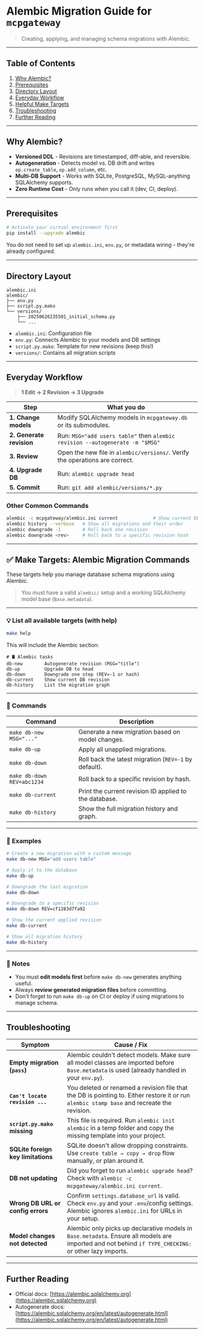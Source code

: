 # Alembic Migration Guide for `mcpgateway`

> Creating, applying, and managing schema migrations with Alembic.

---

## Table of Contents

1. [Why Alembic?](#why-alembic)
2. [Prerequisites](#prerequisites)
3. [Directory Layout](#directory-layout)
4. [Everyday Workflow](#everyday-workflow)
5. [Helpful Make Targets](#helpful-make-targets)
6. [Troubleshooting](#troubleshooting)
7. [Further Reading](#further-reading)

---

## Why Alembic?

- **Versioned DDL** - Revisions are timestamped, diff-able, and reversible.
- **Autogeneration** - Detects model vs. DB drift and writes `op.create_table`, `op.add_column`, etc.
- **Multi-DB Support** - Works with SQLite, PostgreSQL, MySQL-anything SQLAlchemy supports.
- **Zero Runtime Cost** - Only runs when you call it (dev, CI, deploy).

---

## Prerequisites

```bash
# Activate your virtual environment first
pip install --upgrade alembic
```

You do not need to set up `alembic.ini`, `env.py`, or metadata wiring - they're already configured.

---

## Directory Layout

```
alembic.ini
alembic/
├── env.py
├── script.py.mako
└── versions/
    ├── 20250626235501_initial_schema.py
    └── ...
```

* `alembic.ini`: Configuration file
* `env.py`: Connects Alembic to your models and DB settings
* `script.py.mako`: Template for new revisions (keep this!)
* `versions/`: Contains all migration scripts

---

## Everyday Workflow

> **1 Edit → 2 Revision → 3 Upgrade**

| Step                     | What you do                                                                   |
| ------------------------ | ----------------------------------------------------------------------------- |
| **1. Change models**     | Modify SQLAlchemy models in `mcpgateway.db` or its submodules.                |
| **2. Generate revision** | Run: `MSG="add users table"` then `alembic revision --autogenerate -m "$MSG"` |
| **3. Review**            | Open the new file in `alembic/versions/`. Verify the operations are correct.  |
| **4. Upgrade DB**        | Run: `alembic upgrade head`                                                   |
| **5. Commit**            | Run: `git add alembic/versions/*.py`                                          |

### Other Common Commands

```bash
alembic -c mcpgateway/alembic.ini current             # Show current DB revision
alembic history --verbose   # Show all migrations and their order
alembic downgrade -1        # Roll back one revision
alembic downgrade <rev>     # Roll back to a specific revision hash
```

---

## ✅ Make Targets: Alembic Migration Commands

These targets help you manage database schema migrations using Alembic.

> You must have a valid `alembic/` setup and a working SQLAlchemy model base (`Base.metadata`).

---

### 💡 List all available targets (with help)

```bash
make help
```

This will include the Alembic section:

```
# 🛢️ Alembic tasks
db-new        Autogenerate revision (MSG="title")
db-up         Upgrade DB to head
db-down       Downgrade one step (REV=-1 or hash)
db-current    Show current DB revision
db-history    List the migration graph
```

---

### 🔨 Commands

| Command                    | Description                                            |
| -------------------------- | ------------------------------------------------------ |
| `make db-new MSG="..."`    | Generate a new migration based on model changes.       |
| `make db-up`               | Apply all unapplied migrations.                        |
| `make db-down`             | Roll back the latest migration (`REV=-1` by default).  |
| `make db-down REV=abc1234` | Roll back to a specific revision by hash.              |
| `make db-current`          | Print the current revision ID applied to the database. |
| `make db-history`          | Show the full migration history and graph.             |

---

### 📌 Examples

```bash
# Create a new migration with a custom message
make db-new MSG="add users table"

# Apply it to the database
make db-up

# Downgrade the last migration
make db-down

# Downgrade to a specific revision
make db-down REV=cf1283d7fa92

# Show the current applied revision
make db-current

# Show all migration history
make db-history
```

---

### 🛑 Notes

* You must **edit models first** before `make db-new` generates anything useful.
* Always **review generated migration files** before committing.
* Don't forget to run `make db-up` on CI or deploy if using migrations to manage schema.

---

## Troubleshooting

| Symptom                            | Cause / Fix                                                                                                                                           |
| ---------------------------------- | ----------------------------------------------------------------------------------------------------------------------------------------------------- |
| **Empty migration (`pass`)**       | Alembic couldn't detect models. Make sure all model classes are imported before `Base.metadata` is used (already handled in your `env.py`).           |
| **`Can't locate revision ...`**    | You deleted or renamed a revision file that the DB is pointing to. Either restore it or run `alembic stamp base` and recreate the revision.           |
| **`script.py.mako` missing**       | This file is required. Run `alembic init alembic` in a temp folder and copy the missing template into your project.                                   |
| **SQLite foreign key limitations** | SQLite doesn't allow dropping constraints. Use `create table → copy → drop` flow manually, or plan around it.                                         |
| **DB not updating**                | Did you forget to run `alembic upgrade head`? Check with `alembic -c mcpgateway/alembic.ini current`.                                                                           |
| **Wrong DB URL or config errors**  | Confirm `settings.database_url` is valid. Check `env.py` and your `.env`/config settings. Alembic ignores `alembic.ini` for URLs in your setup.       |
| **Model changes not detected**     | Alembic only picks up declarative models in `Base.metadata`. Ensure all models are imported and not behind `if TYPE_CHECKING:` or other lazy imports. |

---

## Further Reading

* Official docs: [https://alembic.sqlalchemy.org](https://alembic.sqlalchemy.org)
* Autogenerate docs: [https://alembic.sqlalchemy.org/en/latest/autogenerate.html](https://alembic.sqlalchemy.org/en/latest/autogenerate.html)

---